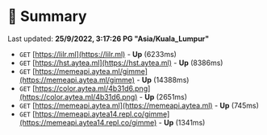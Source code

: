 # 📖 Summary
Last updated: **25/9/2022, 3:17:26 PG "Asia/Kuala_Lumpur"**

- `GET` [https://lilr.ml](https://lilr.ml) - **Up** (6233ms)
- `GET` [https://hst.aytea.ml](https://hst.aytea.ml) - **Up** (8386ms)
- `GET` [https://memeapi.aytea.ml/gimme](https://memeapi.aytea.ml/gimme) - **Up** (14388ms)
- `GET` [https://color.aytea.ml/4b31d6.png](https://color.aytea.ml/4b31d6.png) - **Up** (2651ms)
- `GET` [https://memeapi.aytea.ml](https://memeapi.aytea.ml) - **Up** (745ms)
- `GET` [https://memeapi.aytea14.repl.co/gimme](https://memeapi.aytea14.repl.co/gimme) - **Up** (1341ms)
